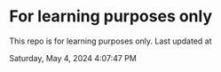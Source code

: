# For learning purposes only
This repo is for learning purposes only.
Last updated at

Saturday, May 4, 2024 4:07:47 PM

